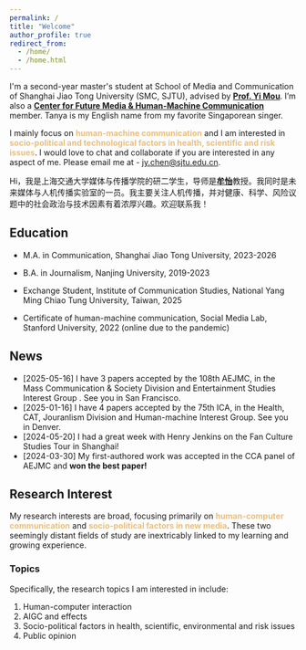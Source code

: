 ```yaml
---
permalink: /
title: "Welcome"
author_profile: true
redirect_from: 
  - /home/
  - /home.html
---
```

<style>
    /* 强制拓宽本页面的主内容区域 */
    .page__inner-wrap {
        max-width: 1600px !important;
    }

    /* 保留：为你名字创建的专属样式 */
    .my-name {
        color:#eabe7d; /* 若你黄 */
        font-weight: 700;  /* 粗体 */
    }
</style>



I'm a second-year master's student at School of Media and Communication of Shanghai Jiao Tong University  (SMC, SJTU), advised by <span class="my-name">[Prof. Yi Mou](https://cfmhmc.github.io/yimou.github.io/)</span>. I’m also a <span class="my-name">[Center for Future Media & Human-Machine Communication](https://cfmhmc.github.io/)</span> member. Tanya is my English name from my favorite Singaporean singer. 

I mainly focus on <span class="my-name">human-machine communication</span> and I am interested in <span class="my-name">socio-political and technological factors in health, scientific and risk issues</span>. I would love to chat and collaborate if you are interested in any aspect of me. Please email me at - jy.chen@sjtu.edu.cn.

Hi，我是上海交通大学媒体与传播学院的研二学生，导师是<span class="my-name">[牟怡](https://cfmhmc.github.io/yimou.github.io/)</span>教授。我同时是未来媒体与人机传播实验室的一员。我主要关注人机传播，并对健康、科学、风险议题中的社会政治与技术因素有着浓厚兴趣。欢迎联系我！

## Education
- M.A. in Communication, Shanghai Jiao Tong University, 2023-2026
- B.A. in Journalism, Nanjing University, 2019-2023

- Exchange Student, Institute of Communication Studies, National Yang Ming Chiao Tung University, Taiwan, 2025
- Certificate of human-machine communication, Social Media Lab, Stanford University, 2022 (online due to the pandemic)

## News
* [2025-05-16] I have 3 papers accepted by the 108th AEJMC, in the Mass Communication & Society Division and Entertainment Studies Interest Group . See you in San Francisco.
* [2025-01-16] I have 4 papers accepted by the 75th ICA, in the Health, CAT, Jouranlism Division and Human-machine Interest Group. See you in Denver.
* [2024-05-20]  I had a great week with Henry Jenkins on the Fan Culture Studies Tour in Shanghai!
* [2024-03-30]  My first-authored work was accepted in the CCA panel of AEJMC and **won the best paper!** 

## Research Interest
My research interests are broad, focusing primarily on <span class="my-name">human-computer communication</span> and <span class="my-name">socio-political factors in new media</span>. These two seemingly distant fields of study are inextricably linked to my learning and growing experience.

### Topics
Specifically, the research topics I am interested in include:
1. Human-computer interaction
2. AIGC and effects
3. Socio-political factors in health, scientific, environmental and risk issues
4. Public opinion
